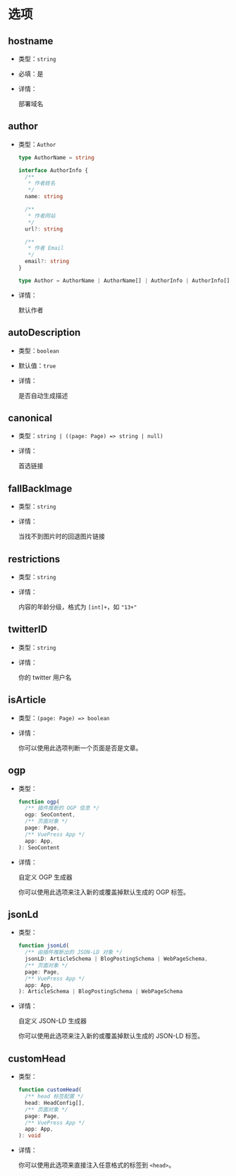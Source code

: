 # 选项

## hostname

- 类型：`string`
- 必填：是
- 详情：

  部署域名

## author

- 类型：`Author`

  ```ts
  type AuthorName = string

  interface AuthorInfo {
    /**
     * 作者姓名
     */
    name: string

    /**
     * 作者网站
     */
    url?: string

    /**
     * 作者 Email
     */
    email?: string
  }

  type Author = AuthorName | AuthorName[] | AuthorInfo | AuthorInfo[]
  ```

- 详情：

  默认作者

## autoDescription

- 类型：`boolean`

- 默认值：`true`

- 详情：

  是否自动生成描述

## canonical

- 类型：`string | ((page: Page) => string | null)`

- 详情：

  首选链接

## fallBackImage

- 类型：`string`

- 详情：

  当找不到图片时的回退图片链接

## restrictions

- 类型：`string`

- 详情：

  内容的年龄分级，格式为 `[int]+`，如 `"13+"`

## twitterID

- 类型：`string`

- 详情：

  你的 twitter 用户名

## isArticle

- 类型：`(page: Page) => boolean`

- 详情：

  你可以使用此选项判断一个页面是否是文章。

## ogp

- 类型：

  ```ts
  function ogp(
    /** 插件推断的 OGP 信息 */
    ogp: SeoContent,
    /** 页面对象 */
    page: Page,
    /** VuePress App */
    app: App,
  ): SeoContent
  ```

- 详情：

  自定义 OGP 生成器

  你可以使用此选项来注入新的或覆盖掉默认生成的 OGP 标签。

## jsonLd

- 类型：

  ```ts
  function jsonLd(
    /** 由插件推断出的 JSON-LD 对象 */
    jsonLD: ArticleSchema | BlogPostingSchema | WebPageSchema,
    /** 页面对象 */
    page: Page,
    /** VuePress App */
    app: App,
  ): ArticleSchema | BlogPostingSchema | WebPageSchema
  ```

- 详情：

  自定义 JSON-LD 生成器

  你可以使用此选项来注入新的或覆盖掉默认生成的 JSON-LD 标签。

## customHead

- 类型：

  ```ts
  function customHead(
    /** head 标签配置 */
    head: HeadConfig[],
    /** 页面对象 */
    page: Page,
    /** VuePress App */
    app: App,
  ): void
  ```

- 详情：

  你可以使用此选项来直接注入任意格式的标签到 `<head>`。
